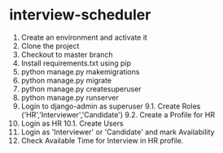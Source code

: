 # interview-scheduler

1. Create an environment and activate it
2. Clone the project
3. Checkout to master branch
4. Install requirements.txt using pip
5. python manage.py makemigrations
6. python manage.py migrate
7. python manage.py createsuperuser
8. python manage.py runserver
9. Login to django-admin as superuser
  9.1. Create Roles ('HR','Interviewer','Candidate')
  9.2. Create a Profile for HR
10. Login as HR
  10.1. Create Users
11. Login as 'Interviewer' or 'Candidate' and mark Availability
12. Check Available Time for Interview in HR profile.
